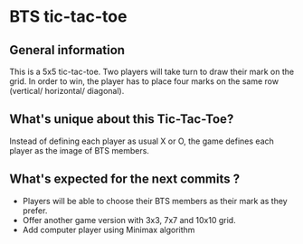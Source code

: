 # BTS tic-tac-toe

## General information
This is a 5x5 tic-tac-toe. Two players will take turn to draw their mark on the grid. In order to win, the player has to place four marks on the same row (vertical/ horizontal/ diagonal). 

## What's unique about this Tic-Tac-Toe? 
Instead of defining each player as usual X or O, the game defines each player as the image of BTS members.

## What's expected for the next commits ?
- Players will be able to choose their BTS members as their mark as they prefer. 
- Offer another game version with 3x3, 7x7 and 10x10 grid.
- Add computer player using Minimax algorithm 
